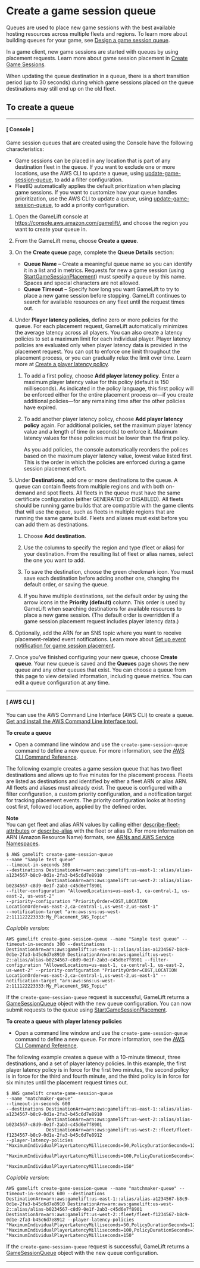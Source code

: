 # Create a game session queue<a name="queues-creating"></a>

Queues are used to place new game sessions with the best available hosting resources across multiple fleets and regions\. To learn more about building queues for your game, see [Design a game session queue](queues-design.md)\.

In a game client, new game sessions are started with queues by using placement requests\. Learn more about game session placement in [Create Game Sessions](gamelift-sdk-client-api.md#gamelift-sdk-client-api-create)\.

When updating the queue destination in a queue, there is a short transition period \(up to 30 seconds\) during which game sessions placed on the queue destinations may still end up on the old fleet\. 

## To create a queue<a name="queues-creating-console"></a>

------
#### [ Console ]

Game session queues that are created using the Console have the following characteristics:
+ Game sessions can be placed in any location that is part of any destination fleet in the queue\. If you want to exclude one or more locations, use the AWS CLI to update a queue, using [update\-game\-session\-queue](https://docs.aws.amazon.com/cli/latest/reference/gamelift/update-game-session-queue.html), to add a filter configuration\.
+ FleetIQ automatically applies the default prioritization when placing game sessions\. If you want to customize how your queue handles prioritization, use the AWS CLI to update a queue, using [update\-game\-session\-queue](https://docs.aws.amazon.com/cli/latest/reference/gamelift/update-game-session-queue.html), to add a priority configuration\.

1. Open the GameLift console at [https://console\.aws\.amazon\.com/gamelift/](https://console.aws.amazon.com/gamelift/), and choose the region you want to create your queue in\.

1. From the GameLift menu, choose **Create a queue**\. 

1. On the **Create queue** page, complete the **Queue Details** section: 
   + **Queue Name** – Create a meaningful queue name so you can identify it in a list and in metrics\. Requests for new a game session \(using [StartGameSessionPlacement](https://docs.aws.amazon.com/gamelift/latest/apireference/API_StartGameSessionPlacement.html)\) must specify a queue by this name\. Spaces and special characters are not allowed\. 
   + **Queue Timeout** – Specify how long you want GameLift to try to place a new game session before stopping\. GameLift continues to search for available resources on any fleet until the request times out\. 

1. Under **Player latency policies**, define zero or more policies for the queue\. For each placement request, GameLift automatically minimizes the average latency across all players\. You can also create a latency policies to set a maximum limit for each individual player\. Player latency policies are evaluated only when player latency data is provided in the placement request\. You can opt to enforce one limit throughout the placement process, or you can gradually relax the limit over time\. Learn more at [Create a player latency policy](queues-design.md#queues-design-latency)\.

   1. To add a first policy, choose **Add player latency policy**\. Enter a maximum player latency value for this policy \(default is 150 milliseconds\)\. As indicated in the policy language, this first policy will be enforced either for the entire placement process or—if you create additional policies—for any remaining time after the other policies have expired\. 

   1. To add another player latency policy, choose **Add player latency policy** again\. For additional policies, set the maximum player latency value and a length of time \(in seconds\) to enforce it\. Maximum latency values for these policies must be lower than the first policy\. 

      As you add policies, the console automatically reorders the polices based on the maximum player latency value, lowest value listed first\. This is the order in which the policies are enforced during a game session placement effort\. 

1. Under **Destinations**, add one or more destinations to the queue\. A queue can contain fleets from multiple regions and with both on\-demand and spot fleets\. All fleets in the queue must have the same certificate configuration \(either GENERATED or DISABLED\)\. All fleets should be running game builds that are compatible with the game clients that will use the queue, such as fleets in multiple regions that are running the same game build\. Fleets and aliases must exist before you can add them as destinations\.

   1. Choose **Add destination**\.

   1. Use the columns to specify the region and type \(fleet or alias\) for your destination\. From the resulting list of fleet or alias names, select the one you want to add\.

   1. To save the destination, choose the green checkmark icon\. You must save each destination before adding another one, changing the default order, or saving the queue\.

   1. If you have multiple destinations, set the default order by using the arrow icons in the **Priority \(default\)** column\. This order is used by GameLift when searching destinations for available resources to place a new game session\. \(The default order is overridden if a game session placement request includes player latency data\.\) 

1. Optionally, add the ARN for an SNS topic where you want to receive placement\-related event notifications\. Learn more about [Set up event notification for game session placement](queue-notification.md)\.

1. Once you've finished configuring your new queue, choose **Create queue**\. Your new queue is saved and the **Queues** page shows the new queue and any other queues that exist\. You can choose a queue from this page to view detailed information, including queue metrics\. You can edit a queue configuration at any time\.

------
#### [ AWS CLI ]

You can use the AWS Command Line Interface \(AWS CLI\) to create a queue\. [Get and install the AWS Command Line Interface tool\.](https://aws.amazon.com/cli/)

**To create a queue**
+ Open a command line window and use the `create-game-session-queue` command to define a new queue\. For more information, see the [AWS CLI Command Reference](https://docs.aws.amazon.com/cli/latest/reference/gamelift/create-game-session-queue.html)\.

The following example creates a game session queue that has two fleet destinations and allows up to five minutes for the placement process\. Fleets are listed as destinations and identified by either a fleet ARN or alias ARN\. All fleets and aliases must already exist\. The queue is configured with a filter configuration, a custom priority configuration, and a notification target for tracking placement events\. The priority configuration looks at hosting cost first, followed location, applied by the defined order\.

**Note**  
You can get fleet and alias ARN values by calling either [describe\-fleet\-attributes](https://docs.aws.amazon.com/cli/latest/reference/gamelift/describe-fleet-attributes.html) or [describe\-alias](https://docs.aws.amazon.com/cli/latest/reference/gamelift/describe-alias.html) with the fleet or alias ID\. For more information on ARN \(Amazon Resource Name\) formats, see [ARNs and AWS Service Namespaces](https://docs.aws.amazon.com/general/latest/gr/aws-arns-and-namespaces.html)\.

```
$ AWS gamelift create-game-session-queue 
--name "Sample test queue"
--timeout-in-seconds 300
--destinations DestinationArn=arn:aws:gamelift:us-east-1::alias/alias-a1234567-b8c9-0d1e-2fa3-b45c6d7e8910
               DestinationArn=arn:aws:gamelift:us-west-2::alias/alias-b0234567-c8d9-0e1f-2ab3-c45d6e7f8901
--filter-configuration "AllowedLocations=us-east-1, ca-central-1, us-east-2, us-west-2"
--priority-configuration "PriorityOrder=COST,LOCATION LocationOrder=us-east-2,ca-central-1,us-west-2,us-east-1"
--notification-target "arn:aws:sns:us-west-2:111122223333:My_Placement_SNS_Topic"
```

*Copiable version:*

```
AWS gamelift create-game-session-queue --name "Sample test queue" --timeout-in-seconds 300 --destinations DestinationArn=arn:aws:gamelift:us-east-1::alias/alias-a1234567-b8c9-0d1e-2fa3-b45c6d7e8910 DestinationArn=arn:aws:gamelift:us-west-2::alias/alias-b0234567-c8d9-0e1f-2ab3-c45d6e7f8901 --filter-configuration "AllowedLocations=us-east-1, ca-central-1, us-east-2, us-west-2" --priority-configuration "PriorityOrder=COST,LOCATION LocationOrder=us-east-2,ca-central-1,us-west-2,us-east-1" --notification-target "arn:aws:sns:us-west-2:111122223333:My_Placement_SNS_Topic"
```

If the `create-game-session-queue` request is successful, GameLift returns a [GameSessionQueue](https://docs.aws.amazon.com/gamelift/latest/apireference/API_GameSessionQueue.html) object with the new queue configuration\. You can now submit requests to the queue using [StartGameSessionPlacement](https://docs.aws.amazon.com/gamelift/latest/apireference/API_StartGameSessionPlacement.html)\. 

**To create a queue with player latency policies**
+ Open a command line window and use the `create-game-session-queue` command to define a new queue\. For more information, see the [AWS CLI Command Reference](https://docs.aws.amazon.com/cli/latest/reference/gamelift/create-game-session-queue.html)\.

The following example creates a queue with a 10\-minute timeout, three destinations, and a set of player latency policies\. In this example, the first player latency policy is in force for the first two minutes, the second policy is in force for the third and fourth minute, and the third policy is in force for six minutes until the placement request times out\. 

```
$ AWS gamelift create-game-session-queue
--name "matchmaker-queue"
--timeout-in-seconds 600
--destinations DestinationArn=arn:aws:gamelift:us-east-1::alias/alias-a1234567-b8c9-0d1e-2fa3-b45c6d7e8910
               DestinationArn=arn:aws:gamelift:us-west-2::alias/alias-b0234567-c8d9-0e1f-2ab3-c45d6e7f8901
               DestinationArn=arn:aws:gamelift:us-west-2::fleet/fleet-f1234567-b8c9-0d1e-2fa3-b45c6d7e8912
--player-latency-policies "MaximumIndividualPlayerLatencyMilliseconds=50,PolicyDurationSeconds=120"
                          "MaximumIndividualPlayerLatencyMilliseconds=100,PolicyDurationSeconds=120"
                          "MaximumIndividualPlayerLatencyMilliseconds=150"
```

*Copiable version:*

```
AWS gamelift create-game-session-queue --name "matchmaker-queue" --timeout-in-seconds 600 --destinations DestinationArn=arn:aws:gamelift:us-east-1::alias/alias-a1234567-b8c9-0d1e-2fa3-b45c6d7e8910 DestinationArn=arn:aws:gamelift:us-west-2::alias/alias-b0234567-c8d9-0e1f-2ab3-c45d6e7f8901 DestinationArn=arn:aws:gamelift:us-west-2::fleet/fleet-f1234567-b8c9-0d1e-2fa3-b45c6d7e8912 --player-latency-policies "MaximumIndividualPlayerLatencyMilliseconds=50,PolicyDurationSeconds=120" "MaximumIndividualPlayerLatencyMilliseconds=100,PolicyDurationSeconds=120" "MaximumIndividualPlayerLatencyMilliseconds=150"
```

If the `create-game-session-queue` request is successful, GameLift returns a [GameSessionQueue](https://docs.aws.amazon.com/gamelift/latest/apireference/API_GameSessionQueue.html) object with the new queue configuration\. 

------